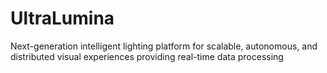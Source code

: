 # UltraLumina
Next-generation intelligent lighting platform for scalable, autonomous, and distributed visual experiences providing real-time data processing
